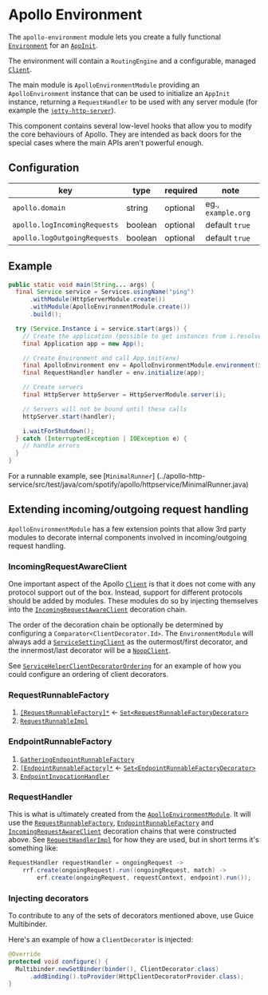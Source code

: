 # Apollo Environment

The `apollo-environment` module lets you create a fully functional
[`Environment`](../apollo-api/src/main/java/com/spotify/apollo/Environment.java) for an
[`AppInit`](../apollo-api/src/main/java/com/spotify/apollo/AppInit.java).

The environment will contain a `RoutingEngine` and a configurable, managed
[`Client`](../apollo-api/src/main/java/com/spotify/apollo/Client.java).

The main module is `ApolloEnvironmentModule` providing an `ApolloEnvironment` instance that can be
used to initialize an `AppInit` instance, returning a `RequestHandler` to be used with any
server module (for example the [`jetty-http-server`](../modules/jetty-http-server)).

This component contains several low-level hooks that allow you to modify
the core behaviours of Apollo. They are intended as back doors for the 
special cases where the main APIs aren't powerful enough.

## Configuration

key | type | required | note
--- | --- | --- | ---
`apollo.domain` | string | optional | eg., `example.org`
`apollo.logIncomingRequests` | boolean | optional | default `true`
`apollo.logOutgoingRequests` | boolean | optional | default `true`


## Example

```java
public static void main(String... args) {
  final Service service = Services.usingName("ping")
      .withModule(HttpServerModule.create())
      .withModule(ApolloEnvironmentModule.create())
      .build();

  try (Service.Instance i = service.start(args)) {
    // Create the application (possible to get instances from i.resolve())
    final Application app = new App();

    // Create Environment and call App.init(env)
    final ApolloEnvironment env = ApolloEnvironmentModule.environment(i);
    final RequestHandler handler = env.initialize(app);

    // Create servers
    final HttpServer httpServer = HttpServerModule.server(i);

    // Servers will not be bound until these calls
    httpServer.start(handler);

    i.waitForShutdown();
  } catch (InterruptedException | IOException e) {
    // handle errors
  }
}
```

For a runnable example, see [`MinimalRunner`]
(../apollo-http-service/src/test/java/com/spotify/apollo/httpservice/MinimalRunner.java)


## Extending incoming/outgoing request handling

`ApolloEnvironmentModule` has a few extension points that allow 3rd party modules to
decorate internal components involved in incoming/outgoing request handling.


### IncomingRequestAwareClient
One important aspect of the Apollo [`Client`](../apollo-api/src/main/java/com/spotify/apollo/Client.java)
is that it does not come with any protocol support out of the box. Instead, support for
different protocols should be added by modules. These modules do so by injecting themselves
into the [`IncomingRequestAwareClient`](../apollo-api-impl/src/main/java/com/spotify/apollo/environment/IncomingRequestAwareClient.java) decoration chain.

The order of the decoration chain be optionally be determined by configuring a
`Comparator<ClientDecorator.Id>`. The `EnvironmentModule` will always add a
[`ServiceSettingClient`](../apollo-environment/src/main/java/com/spotify/apollo/environment/ServiceSettingClient.java)
as the outermost/first decorator, and the innermost/last decorator will
be a [`NoopClient`](../apollo-environment/src/main/java/com/spotify/apollo/environment/NoopClient.java).

See [`ServiceHelperClientDecoratorOrdering`](../apollo-test/src/main/java/com/spotify/apollo/test/ServiceHelperClientDecoratorOrdering.java)
for an example of how you could configure an ordering of client decorators.

### RequestRunnableFactory

1. [`[RequestRunnableFactory]*`](../apollo-api-impl/src/main/java/com/spotify/apollo/request/RequestRunnableFactory.java) <- [`Set<RequestRunnableFactoryDecorator>`](../apollo-environment/src/main/java/com/spotify/apollo/environment/RequestRunnableFactoryDecorator.java)
1. [`RequestRunnableImpl`](../apollo-api-impl/src/main/java/com/spotify/apollo/request/RequestRunnableImpl.java)


### EndpointRunnableFactory

1. [`GatheringEndpointRunnableFactory`](../apollo-api-impl/src/main/java/com/spotify/apollo/request/GatheringEndpointRunnableFactory.java)
1. [`[EndpointRunnableFactory]*`](../apollo-api-impl/src/main/java/com/spotify/apollo/request/EndpointRunnableFactory.java) <- [`Set<EndpointRunnableFactoryDecorator>`](../apollo-environment/src/main/java/com/spotify/apollo/environment/EndpointRunnableFactoryDecorator.java)
1. [`EndpointInvocationHandler`](../apollo-api-impl/src/main/java/com/spotify/apollo/dispatch/EndpointInvocationHandler.java)


### RequestHandler
This is what is ultimately created from the
[`ApolloEnvironmentModule`](../apollo-environment/src/main/java/com/spotify/apollo/environment/ApolloEnvironmentModule.java). It will use the
[`RequestRunnableFactory`](../apollo-api-impl/src/main/java/com/spotify/apollo/request/RequestRunnableFactory.java),
[`EndpointRunnableFactory`](../apollo-api-impl/src/main/java/com/spotify/apollo/request/EndpointRunnableFactory.java)
and [`IncomingRequestAwareClient`](../apollo-api-impl/src/main/java/com/spotify/apollo/environment/IncomingRequestAwareClient.java)
decoration chains that were constructed above. See [`RequestHandlerImpl`](../apollo-api-impl/src/main/java/com/spotify/apollo/request/RequestHandlerImpl.java)
for how they are used, but in short terms it's something like:

```java
RequestHandler requestHandler = ongoingRequest ->
    rrf.create(ongoingRequest).run((ongoingRequest, match) ->
        erf.create(ongoingRequest, requestContext, endpoint).run());
```


### Injecting decorators
To contribute to any of the sets of decorators mentioned above, use Guice Multibinder.

Here's an example of how a `ClientDecorator` is injected:

```java
@Override
protected void configure() {
  Multibinder.newSetBinder(binder(), ClientDecorator.class)
      .addBinding().toProvider(HttpClientDecoratorProvider.class);
}
```
